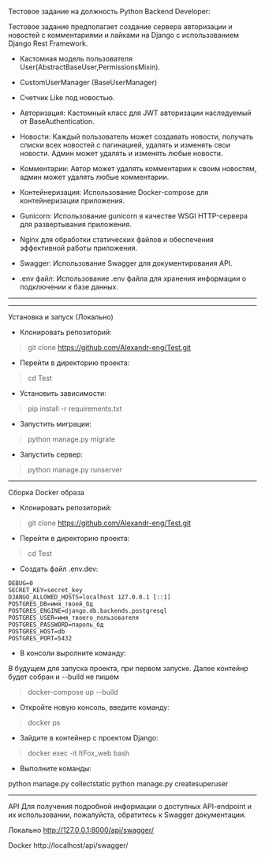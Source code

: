 

Тестовое задание на должность Python Backend Developer:



Тестовое задание предполагает создание сервера авторизации и новостей с комментариями и лайками на Django с использованием Django Rest Framework.


- Кастомная модель пользователя User(AbstractBaseUser,PermissionsMixin).

- CustomUserManager (BaseUserManager)

- Счетчик Like под новостью.

- Авторизация: Кастомный класс для JWT авторизации наследуемый от BaseAuthentication.


- Новости: Каждый пользователь может создавать новости, получать списки всех новостей с пагинацией, удалять и изменять свои новости. Админ может удалять и изменять любые новости.


- Комментарии: Автор может удалять комментарии к своим новостям, админ может удалять любые комментарии.


- Контейнеризация: Использование Docker-compose для контейнеризации приложения.


- Gunicorn: Использование gunicorn в качестве WSGI HTTP-сервера для развертывания приложения.


- Nginx для обработки статических файлов и обеспечения эффективной работы приложения.


- Swagger: Использование Swagger для документирования API.


- .env файл: Использование .env файла для хранения информации о подключении к базе данных.

---




  
---

Установка и запуск (Локально)

- Клонировать репозиторий:
>git clone https://github.com/Alexandr-eng/Test.git

- Перейти в директорию проекта:
>cd Test

- Установить зависимости:
>pip install -r requirements.txt

- Запустить миграции: 
>python manage.py migrate

- Запустить сервер:
>python manage.py runserver
___

Сборка Docker образа

- Клонировать репозиторий:
>git clone https://github.com/Alexandr-eng/Test.git

- Перейти в директорию проекта:
>cd Test

- Создать файл .env.dev:

```
DEBUG=0
SECRET_KEY=secret_key
DJANGO_ALLOWED_HOSTS=localhost 127.0.0.1 [::1]
POSTGRES_DB=имя_твоей_бд
POSTGRES_ENGINE=django.db.backends.postgresql
POSTGRES_USER=имя_твоего_пользователя
POSTGRES_PASSWORD=пароль_бд
POSTGRES_HOST=db
POSTGRES_PORT=5432
```
- В консоли выролните команду:

В будущем для запуска проекта, при первом запуске. Далее контейнр будет собран и --build не пишем
>docker-compose up --build

- Откройте новую консоль, введите команду:
>docker ps

- Зайдите в контейнер с проектом Django:
>docker exec -it ItFox_web bash

- Выполните команды:

python manage.py collectstatic
python manage.py createsuperuser


___

API
Для получения подробной информации о доступных API-endpoint и их
использовании, пожалуйста, обратитесь к Swagger документации.</h5>

Локально http://127.0.0.1:8000/api/swagger/

Docker http://localhost/api/swagger/



